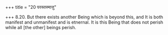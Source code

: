 +++
title = "20 परस्तस्मात्तु"

+++
8.20. But there exists another Being which is beyond this, and It is
both manifest and unmanifest and is etnernal. It is this Being that does
not perish while all \[the other\] beings perish.
